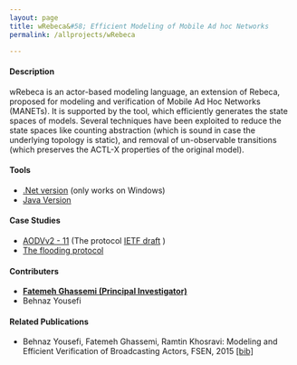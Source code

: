 ```yaml
---
layout: page
title: wRebeca&#58; Efficient Modeling of Mobile Ad hoc Networks
permalink: /allprojects/wRebeca

---
```


#### Description
wRebeca is an actor-based modeling language, an extension of Rebeca, proposed for modeling and verification of Mobile Ad Hoc Networks (MANETs). It is supported by the tool, which efficiently generates the state spaces of models. Several techniques have been exploited to reduce the state spaces like counting abstraction (which is sound in case the underlying topology is static), and removal of un-observable transitions (which preserves the ACTL-X properties of the original model).

#### Tools
* [.Net version](http://rebeca.cs.ru.is/files/Tools/Broadcasting-Actors-Setup.exe) (only works on Windows)
* [Java Version](https://github.com/b-yousefi/wRebeca)

#### Case Studies
* [AODVv2 - 11](https://github.com/b-yousefi/wRebeca/tree/master/Example) (The protocol [IETF draft](https://tools.ietf.org/html/draft-ietf-manet-aodvv2-11) )
* [The flooding protocol](https://github.com/b-yousefi/wRebeca/tree/master/Example)

#### Contributers
* **<u>Fatemeh Ghassemi (Principal Investigator)</u>**
* Behnaz Yousefi

#### Related Publications
* Behnaz Yousefi, Fatemeh Ghassemi, Ramtin Khosravi: Modeling and Efficient Verification of Broadcasting Actors, FSEN, 2015  [ [bib] ](http://dblp.uni-trier.de/rec/bibtex/conf/fsen/YousefiGK15)
